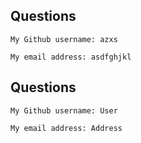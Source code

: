 
## Questions
    
    My Github username: azxs

    My email address: asdfghjkl

## Questions
    
    My Github username: User

    My email address: Address
